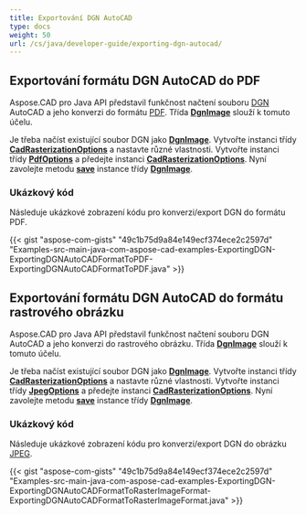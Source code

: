 ```yaml
---
title: Exportování DGN AutoCAD
type: docs
weight: 50
url: /cs/java/developer-guide/exporting-dgn-autocad/
---
```


## **Exportování formátu DGN AutoCAD do PDF**

Aspose.CAD pro Java API představil funkčnost načtení souboru [DGN](https://docs.fileformat.com/cad/dgn/) AutoCAD a jeho konverzi do formátu [PDF](https://docs.fileformat.com/pdf/). Třída [**DgnImage**](https://reference.aspose.com/cad/java/com.aspose.cad.fileformats.dgn/DgnImage) slouží k tomuto účelu.

Je třeba načíst existující soubor DGN jako [**DgnImage**](https://reference.aspose.com/cad/java/com.aspose.cad.fileformats.dgn/DgnImage). Vytvořte instanci třídy [**CadRasterizationOptions**](https://reference.aspose.com/cad/java/com.aspose.cad.imageoptions/CadRasterizationOptions) a nastavte různé vlastnosti. Vytvořte instanci třídy [**PdfOptions**](https://reference.aspose.com/cad/java/com.aspose.cad.imageoptions/pdfoptions) a předejte instanci [**CadRasterizationOptions**](https://reference.aspose.com/cad/java/com.aspose.cad.imageoptions/CadRasterizationOptions). Nyní zavolejte metodu [**save**](https://reference.aspose.com/cad/java/com.aspose.cad/Image#save--) instance třídy [**DgnImage**](https://reference.aspose.com/cad/java/com.aspose.cad.fileformats.dgn/DgnImage).

### Ukázkový kód

Následuje ukázkové zobrazení kódu pro konverzi/export DGN do formátu PDF.

{{< gist "aspose-com-gists" "49c1b75d9a84e149ecf374ece2c2597d" "Examples-src-main-java-com-aspose-cad-examples-ExportingDGN-ExportingDGNAutoCADFormatToPDF-ExportingDGNAutoCADFormatToPDF.java" >}}

## **Exportování formátu DGN AutoCAD do formátu rastrového obrázku**

Aspose.CAD pro Java API představil funkčnost načtení souboru DGN AutoCAD a jeho konverzi do rastrového obrázku. Třída [**DgnImage**](https://reference.aspose.com/cad/java/com.aspose.cad.fileformats.dgn/DgnImage) slouží k tomuto účelu.

Je třeba načíst existující soubor DGN jako [**DgnImage**](https://reference.aspose.com/cad/java/com.aspose.cad.fileformats.dgn/DgnImage). Vytvořte instanci třídy [**CadRasterizationOptions**](https://reference.aspose.com/cad/java/com.aspose.cad.imageoptions/CadRasterizationOptions) a nastavte různé vlastnosti. Vytvořte instanci třídy [**JpegOptions**](https://reference.aspose.com/cad/java/com.aspose.cad.imageoptions/JpegOptions) a předejte instanci [**CadRasterizationOptions**](https://reference.aspose.com/cad/java/com.aspose.cad.imageoptions/CadRasterizationOptions). Nyní zavolejte metodu [**save**](https://reference.aspose.com/cad/java/com.aspose.cad/Image#save--) instance třídy [**DgnImage**](https://reference.aspose.com/cad/java/com.aspose.cad.fileformats.dgn/DgnImage).

### Ukázkový kód

Následuje ukázkové zobrazení kódu pro konverzi/export DGN do obrázku [JPEG](https://docs.fileformat.com/image/jpeg/).

{{< gist "aspose-com-gists" "49c1b75d9a84e149ecf374ece2c2597d" "Examples-src-main-java-com-aspose-cad-examples-ExportingDGN-ExportingDGNAutoCADFormatToRasterImageFormat-ExportingDGNAutoCADFormatToRasterImageFormat.java" >}}
